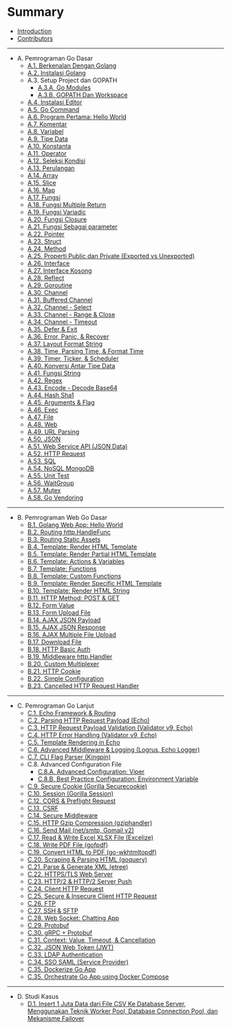 # Summary

* [Introduction](README.md)
* [Contributors](CONTRIBUTORS.md)

<hr>

* A. Pemrograman Go Dasar
  * [A.1. Berkenalan Dengan Golang](1-berkenalan-dengan-golang.md)
  * [A.2. Instalasi Golang](2-instalasi-golang.md)
  * A.3. Setup Project dan GOPATH
    * [A.3.A. Go Modules](3-setup-go-project-dengan-go-modules.md)
    * [A.3.B. GOPATH Dan Workspace](3-gopath-dan-workspace.md)
  * [A.4. Instalasi Editor](4-instalasi-editor.md)
  * [A.5. Go Command](5-go-command.md)
  * [A.6. Program Pertama: Hello World](6-hello-world.md)
  * [A.7. Komentar](7-komentar.md)
  * [A.8. Variabel](8-variabel.md)
  * [A.9. Tipe Data](9-tipe-data.md)
  * [A.10. Konstanta](10-konstanta.md)
  * [A.11. Operator](11-operator.md)
  * [A.12. Seleksi Kondisi](12-seleksi-kondisi.md)
  * [A.13. Perulangan](13-perulangan.md)
  * [A.14. Array](14-array.md)
  * [A.15. Slice](15-slice.md)
  * [A.16. Map](16-map.md)
  * [A.17. Fungsi](17-fungsi.md)
  * [A.18. Fungsi Multiple Return](18-fungsi-multiple-return.md)
  * [A.19. Fungsi Variadic](19-fungsi-variadic.md)
  * [A.20. Fungsi Closure](20-fungsi-closure.md)
  * [A.21. Fungsi Sebagai parameter](21-fungsi-sebagai-parameter.md)
  * [A.22. Pointer](22-pointer.md)
  * [A.23. Struct](23-struct.md)
  * [A.24. Method](24-method.md)
  * [A.25. Properti Public dan Private (Exported vs Unexported)](25-properti-public-dan-private.md)
  * [A.26. Interface](26-interface.md)
  * [A.27. Interface Kosong](27-interface-kosong.md)
  * [A.28. Reflect](28-reflect.md)
  * [A.29. Goroutine](29-goroutine.md)
  * [A.30. Channel](30-channel.md)
  * [A.31. Buffered Channel](31-buffered-channel.md)
  * [A.32. Channel - Select](32-channel-select.md)
  * [A.33. Channel - Range & Close](33-channel-range-close.md)
  * [A.34. Channel - Timeout](34-channel-timeout.md)
  * [A.35. Defer & Exit](35-defer-exit.md)
  * [A.36. Error, Panic, & Recover](36-error-panic-recover.md)
  * [A.37. Layout Format String](37-string-format.md)
  * [A.38. Time, Parsing Time, & Format Time](38-time.md)
  * [A.39. Timer, Ticker, & Scheduler](39-timer.md)
  * [A.40. Konversi Antar Tipe Data](40-data-type-conversion.md)
  * [A.41. Fungsi String](41-strings.md)
  * [A.42. Regex](42-regex.md)
  * [A.43. Encode - Decode Base64](43-encoding-base64.md)
  * [A.44. Hash Sha1](44-hash-sha1.md)
  * [A.45. Arguments & Flag](45-command-line-args-flag.md)
  * [A.46. Exec](46-exec.md)
  * [A.47. File](47-file.md)
  * [A.48. Web](48-web.md)
  * [A.49. URL Parsing](49-url-parsing.md)
  * [A.50. JSON](50-json.md)
  * [A.51. Web Service API (JSON Data)](51-web-json-api.md)
  * [A.52. HTTP Request](52-http-request.md)
  * [A.53. SQL](53-sql.md)
  * [A.54. NoSQL MongoDB](54-mongodb.md)
  * [A.55. Unit Test](55-unit-test.md)
  * [A.56. WaitGroup](56-waitgroup.md)
  * [A.57. Mutex](57-mutex.md)
  * [A.58. Go Vendoring](A-58-go-vendoring.md)
  <!-- * [A.61. Time & Timezone Location](A-61-time-timezone-location.md) -->
  <!-- * [A.62. Dockerize Go](A-61-time-timezone-location.md) -->
  <!-- worker pool -->

<hr>

* B. Pemrograman Web Go Dasar
  * [B.1. Golang Web App: Hello World](B-1-golang-web-hello-world.md)
  * [B.2. Routing http.HandleFunc](B-2-routing-http-handlefunc.md)
  * [B.3. Routing Static Assets](B-3-routing-static-assets.md)
  * [B.4. Template: Render HTML Template](B-4-template-render-html.md)
  * [B.5. Template: Render Partial HTML Template](B-5-template-render-partial-html.md)
  * [B.6. Template: Actions & Variables](B-6-template-actions-variables.md)
  * [B.7. Template: Functions](B-7-template-functions.md)
  * [B.8. Template: Custom Functions](B-8-template-custom-functions.md)
  * [B.9. Template: Render Specific HTML Template](B-9-render-specific-html-template.md)
  * [B.10. Template: Render HTML String](B-10-render-html-string.md)
  * [B.11. HTTP Method: POST & GET](B-11-http-method.md)
  * [B.12. Form Value](B-12-form-value.md)
  * [B.13. Form Upload File](B-13-form-upload-file.md)
  * [B.14. AJAX JSON Payload](B-14-ajax-json-payload.md)
  * [B.15. AJAX JSON Response](B-15-ajax-json-response.md)
  * [B.16. AJAX Multiple File Upload](B-16-ajax-multi-upload.md)
  * [B.17. Download File](B-17-download-file.md)
  * [B.18. HTTP Basic Auth](B-18-http-basic-auth.md)
  * [B.19. Middleware http.Handler](B-19-middleware-using-http-handler.md)
  * [B.20. Custom Multiplexer](B-20-custom-mux-multiplexer.md)
  * [B.21. HTTP Cookie](B-21-cookie.md)
  * [B.22. Simple Configuration](B-22-simple-configuration.md)
  * [B.23. Cancelled HTTP Request Handler](B-23-server-handle-cancelled-http-request.md)

<hr>

* C. Pemrograman Go Lanjut
  * [C.1. Echo Framework & Routing](C-1-echo-routing.md)
  * [C.2. Parsing HTTP Request Payload (Echo)](C-2-parsing-http-request-payload-echo.md)
  * [C.3. HTTP Request Payload Validation (Validator v9, Echo)](C-3-http-request-payload-validation.md)
  * [C.4. HTTP Error Handling (Validator v9, Echo)](C-4-http-error-handling.md)
  * [C.5. Template Rendering in Echo](C-5-echo-template-rendering.md)
  * [C.6. Advanced Middleware & Logging (Logrus, Echo Logger)](C-6-advanced-middleware-and-logging.md)
  * [C.7. CLI Flag Parser (Kingpin)](C-7-flag-parser.md)
  * C.8. Advanced Configuration File
    * [C.8.A. Advanced Configuration: Viper](C-8-A-advanced-configuration-viper.md)
    * [C.8.B. Best Practice Configuration: Environment Variable](C-8-B-best-practice-configuration-env-var.md)
  * [C.9. Secure Cookie (Gorilla Securecookie)](C-9-securecookie.md)
  * [C.10. Session (Gorilla Session)](C-10-session.md)
  * [C.12. CORS & Preflight Request](C-12-cors-preflight-request.md)
  * [C.13. CSRF](C-13-csrf.md)
  * [C.14. Secure Middleware](C-14-secure-middleware.md)
  * [C.15. HTTP Gzip Compression (gziphandler)](C-15-http-gzip-compression.md)
  * [C.16. Send Mail (net/smtp, Gomail v2)](C-16-send-email.md)
  * [C.17. Read & Write Excel XLSX File (Excelize)](C-17-read-write-excel-xlsx-file.md)
  * [C.18. Write PDF File (gofpdf)](C-18-write-pdf-file.md)
  * [C.19. Convert HTML to PDF (go-wkhtmltopdf)](C-19-convert-html-to-pdf.md)
  * [C.20. Scraping & Parsing HTML (goquery)](C-20-scraping-parsing-html.md)
  * [C.21. Parse & Generate XML (etree)](C-21-xml-parser.md)
  * [C.22. HTTPS/TLS Web Server](C-22-https-tls.md)
  * [C.23. HTTP/2 & HTTP/2 Server Push](C-23-http2-server-push.md)
  * [C.24. Client HTTP Request](C-24-client-http-request.md)
  * [C.25. Secure & Insecure Client HTTP Request](C-25-secure-insecure-client-http-request.md)
  * [C.26. FTP](C-26-golang-ftp.md)
  * [C.27. SSH & SFTP](C-27-golang-ssh-sftp.md)
  * [C.28. Web Socket: Chatting App](C-28-golang-web-socket.md)
  * [C.29. Protobuf](C-29-golang-protobuf-implementation.md)
  * [C.30. gRPC + Protobuf](C-30-golang-grpc-protobuf.md)
  * [C.31. Context: Value, Timeout, & Cancellation](C-31-golang-context.md)
  * [C.32. JSON Web Token (JWT)](C-32-golang-jwt.md)
  * [C.33. LDAP Authentication](C-33-golang-ldap-authentication.md)
  * [C.34. SSO SAML (Service Provider)](C-34-golang-sso-saml-sp.md)
  * [C.35. Dockerize Go App](/C-35-dockerize-golang.md)
  * [C.35. Orchestrate Go App using Docker Compose](/C-36-orchestrate-golang-using-docker-compose.md) 

<hr>

* D. Studi Kasus
  * [D.1. Insert 1 Juta Data dari File CSV Ke Database Server, Menggunakan Teknik Worker Pool, Database Connection Pool, dan Mekanisme Failover](D-1-insert-1mil-csv-record-into-db-in-a-minute.md)
